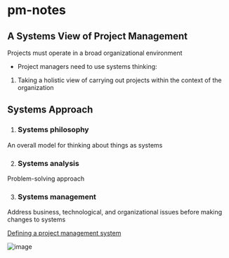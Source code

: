 # pm-notes
## A Systems View of Project Management

Projects must operate in a broad organizational environment

* Project managers need to use systems thinking:
1. Taking a holistic view of carrying out projects within the context of
the organization

## Systems Approach

1. ### Systems philosophy

An overall model for thinking about things as systems

2. ### Systems analysis

Problem-solving approach

3. ### Systems management

Address business, technological, and organizational
issues before making changes to systems

[Defining a project management system](https://www.pmi.org/learning/library/defining-project-management-systems-approach-1752)

![image](https://user-images.githubusercontent.com/77765092/118031967-bd40b700-b32c-11eb-8840-d1595136e434.png)
